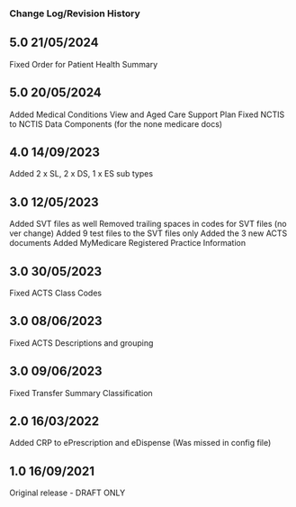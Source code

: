 ### Change Log/Revision History

5.0   21/05/2024
-----
Fixed Order for Patient Health Summary

5.0   20/05/2024
-----
Added Medical Conditions View and Aged Care Support Plan
Fixed NCTIS to NCTIS Data Components (for the none medicare docs)

4.0   14/09/2023
-----
Added 2 x SL, 2 x DS, 1 x ES sub types

3.0   12/05/2023
-----
Added SVT files as well
Removed trailing spaces in codes for SVT files (no ver change)
Added 9 test files to the SVT files only
Added the 3 new ACTS documents
Added MyMedicare Registered Practice Information

3.0   30/05/2023
-----
Fixed ACTS Class Codes

3.0   08/06/2023
-----
Fixed ACTS Descriptions and grouping

3.0   09/06/2023
-----
Fixed Transfer Summary Classification

2.0   16/03/2022
-----
Added CRP to ePrescription and eDispense (Was missed in config file)

1.0   16/09/2021
-----
Original release - DRAFT ONLY
